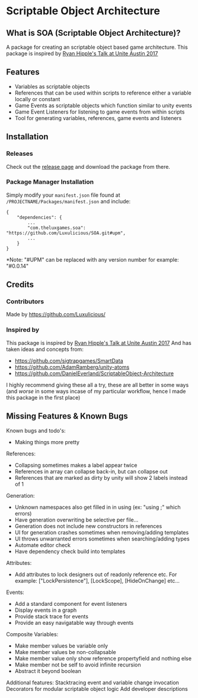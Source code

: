 # Scriptable Object Architecture 

## What is SOA (Scriptable Object Architecture)?
A package for creating an scriptable object based game architecture.
This package is inspired by <a href="https://www.youtube.com/watch?v=raQ3iHhE_Kk">Ryan Hipple's Talk at Unite Austin 2017 </a>

## Features
- Variables as scriptable objects
- References that can be used within scripts to reference either a variable locally or constant
- Game Events as scriptable objects which function similar to unity events
- Game Event Listeners for listening to game events from within scripts
- Tool for generating variables, references, game events and listeners

## Installation
### Releases
Check out the <a href="https://github.com/Luxulicious/SOA/releases">release page</a> and download the package from there.

### Package Manager Installation
Simply modify your `manifest.json` file found at `/PROJECTNAME/Packages/manifest.json` and include:

```
{
	"dependencies": {
		...
		"com.theluxgames.soa": "https://github.com/Luxulicious/SOA.git#upm",
		...
	}
}
```

*Note: "#UPM" can be replaced with any version number for example: "#0.0.14"

## Credits
### Contributors
Made by <a href="https://github.com/Luxulicious/">https://github.com/Luxulicious/</a>
### Inspired by
This package is inspired by  <a href="https://www.youtube.com/watch?v=raQ3iHhE_Kk">Ryan Hipple's Talk at Unite Austin 2017</a>
And has taken ideas and concepts from:
- <a href="https://github.com/sigtrapgames/SmartData">https://github.com/sigtrapgames/SmartData</a>
- <a href="https://github.com/AdamRamberg/unity-atoms">https://github.com/AdamRamberg/unity-atoms</a>
- <a href="https://github.com/DanielEverland/ScriptableObject-Architecture">https://github.com/DanielEverland/ScriptableObject-Architecture</a>

I highly recommend giving these all a try, these are all better in some ways (and *worse* in some ways incase of my particular workflow, hence I made this package in the first place)

## Missing Features & Known Bugs
Known bugs and todo's:
- Making things more pretty

References:
- Collapsing sometimes makes a label appear twice
- References in array can collapse back-in, but can collapse out
- References that are marked as dirty by unity will show 2 labels instead of 1

Generation:
- Unknown namespaces also get filled in in using (ex: "using ;" which errors)
- Have generation overwriting be selective per file...
- Generation does not include new constructors in references
- UI for generation crashes sometimes when removing/adding templates
- UI throws unwarranted errors sometimes when searching/adding types
- Automate editor check
- Have dependency check build into templates

Attributes:
- Add attributes to lock designers out of readonly reference etc. For example:
["LockPersistence"], [LockScope], [HideOnChange] etc...

Events:
- Add a standard component for event listeners
- Display events in a graph
- Provide stack trace for events
- Provide an easy navigatable way through events

Composite Variables:
- Make member values be variable only
- Make member values be non-collapsable
- Make member value only show reference propertyfield and nothing else
- Make member not be self to avoid infinite recursion
- Abstract it beyond boolean

Additional features:
Stacktracing event and variable change invocation
Decorators for modular scriptable object logic
Add developer descriptions

